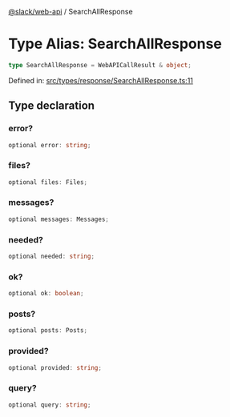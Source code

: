 [@slack/web-api](../index.md) / SearchAllResponse

# Type Alias: SearchAllResponse

```ts
type SearchAllResponse = WebAPICallResult & object;
```

Defined in: [src/types/response/SearchAllResponse.ts:11](https://github.com/slackapi/node-slack-sdk/blob/main/packages/web-api/src/types/response/SearchAllResponse.ts#L11)

## Type declaration

### error?

```ts
optional error: string;
```

### files?

```ts
optional files: Files;
```

### messages?

```ts
optional messages: Messages;
```

### needed?

```ts
optional needed: string;
```

### ok?

```ts
optional ok: boolean;
```

### posts?

```ts
optional posts: Posts;
```

### provided?

```ts
optional provided: string;
```

### query?

```ts
optional query: string;
```
